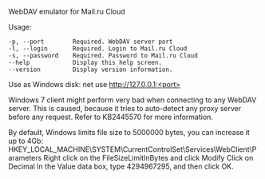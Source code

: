 WebDAV emulator for Mail.ru Cloud

Usage:

	-p, --port        Required. WebDAV server port
	-l, --login       Required. Login to Mail.ru Cloud
	-s, --password    Required. Password to Mail.ru Cloud
	--help            Display this help screen.
	--version         Display version information.



Use as Windows disk:
	net use http://127.0.0.1:<port>

Windows 7 client might perform very bad when connecting to any WebDAV server. This is caused, because it tries to auto-detect any proxy server before any request. Refer to KB2445570 for more information.

By default, Windows limits file size to 5000000 bytes, you can increase it up to 4Gb:
HKEY_LOCAL_MACHINE\SYSTEM\CurrentControlSet\Services\WebClient\Parameters
	Right click on the FileSizeLimitInBytes and click Modify
	Click on Decimal
	In the Value data box, type 4294967295, and then click OK.